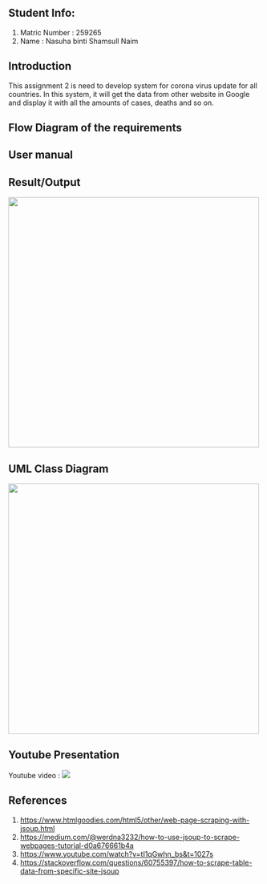 ## Student Info:
1. Matric Number : 259265
2. Name          : Nasuha binti Shamsull Naim 

## Introduction
This assignment 2 is need to develop system for corona virus update for all countries. In this system, it will get the data from other website in Google and display it 
with all the amounts of cases, deaths and so on.

## Flow Diagram of the requirements

## User manual

## Result/Output
<img src="https://github.com/STIW3054-A192/stiw3054-assignment2-nasuhashamsullnaim/blob/master/images/COVID%20OUTPUT.PNG" width="500"/>

## UML Class Diagram
<img src="https://github.com/STIW3054-A192/stiw3054-assignment2-nasuhashamsullnaim/blob/master/images/COVID%20UML.PNG" width="500"/>

## Youtube Presentation
Youtube video :
[![](http://img.youtube.com/vi/X0E3HtPxEFs/0.jpg)](http://www.youtube.com/watch?v=X0E3HtPxEFs "STIW3054 - Assignment 2 (COVID-19)")

## References
1. https://www.htmlgoodies.com/html5/other/web-page-scraping-with-jsoup.html
2. https://medium.com/@werdna3232/how-to-use-jsoup-to-scrape-webpages-tutorial-d0a676661b4a
3. https://www.youtube.com/watch?v=tI1qGwhn_bs&t=1027s
4. https://stackoverflow.com/questions/60755397/how-to-scrape-table-data-from-specific-site-jsoup
